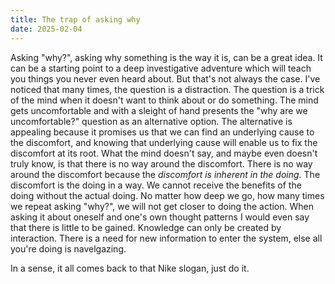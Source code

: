 ```yaml
---
title: The trap of asking why
date: 2025-02-04
---
```


Asking "why?", asking why something is the way it is, can be a great idea.
It can be a starting point to a deep investigative adventure which will teach
you things you never even heard about. But that's not always the case. I've
noticed that many times, the question is a distraction. The question is a
trick of the mind when it doesn't want to think about or do something. The mind 
gets uncomfortable and with a sleight of hand presents the 
"why are we uncomfortable?" question as an alternative option. The alternative 
is appealing because it promises us that we can find an underlying cause to the
discomfort, and knowing that underlying cause will enable us to fix the
discomfort at its root.  What the mind doesn't say, and maybe even doesn't
truly know, is that there is no way around the discomfort. There is no way
around the discomfort because the _discomfort is inherent in the doing_. The
discomfort is the doing in a way. We cannot receive the benefits of the doing
without the actual doing. No matter how deep we go, how many times we repeat
asking "why?", we will not get closer to doing the action. When asking it about
oneself and one's own thought patterns I would even say that there is little
to be gained. Knowledge can only be created by interaction. There is a need
for new information to enter the system, else all you're doing is navelgazing.

In a sense, it all comes back to that Nike slogan, just do it.
 
